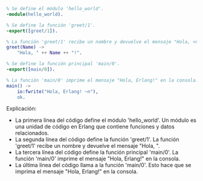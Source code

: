 ```erlang
% Se define el módulo 'hello_world'.
-module(hello_world).

% Se define la función 'greet/1'.
-export([greet/1]).

% La función 'greet/1' recibe un nombre y devuelve el mensaje "Hola, <nombre>".
greet(Name) ->
    "Hola, " ++ Name ++ "!".

% Se define la función principal 'main/0'.
-export([main/0]).

% La función 'main/0' imprime el mensaje "Hola, Erlang!" en la consola.
main() ->
    io:fwrite("Hola, Erlang! ~n"),
    ok.
```

Explicación:

* La primera línea del código define el módulo 'hello_world'. Un módulo es una unidad de código en Erlang que contiene funciones y datos relacionados.
* La segunda línea del código define la función 'greet/1'. La función 'greet/1' recibe un nombre y devuelve el mensaje "Hola, <nombre>".
* La tercera línea del código define la función principal 'main/0'. La función 'main/0' imprime el mensaje "Hola, Erlang!" en la consola.
* La última línea del código llama a la función 'main/0'. Esto hace que se imprima el mensaje "Hola, Erlang!" en la consola.